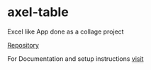 # axel-table
Excel like App done as a collage project

[Repository](https://github.com/NoHomey/axel-table)

For Documentation and setup instructions [visit](https://github.com/NoHomey/axel-table/blob/master/DOCUMENTATION.md)
